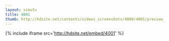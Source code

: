 ```yaml
---
layout: sieutv
title: 4001
thumb: http://hdsite.net/contents/videos_screenshots/4000/4001/preview_360p.mp4.jpg
---
```

{% include iframe src='http://hdsite.net/embed/4001' %}
 
